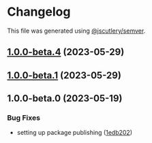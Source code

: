 # Changelog

This file was generated using [@jscutlery/semver](https://github.com/jscutlery/semver).

## [1.0.0-beta.4](https://github.com/rhinobase/raftyui/compare/menu-1.0.0-beta.3...menu-1.0.0-beta.4) (2023-05-29)

## [1.0.0-beta.1](https://github.com/rhinobase/raftyui/compare/menu-1.0.0-beta.0...menu-1.0.0-beta.1) (2023-05-29)

## 1.0.0-beta.0 (2023-05-19)

### Bug Fixes

- setting up package publishing ([1edb202](https://github.com/rhinobase/design-system/commit/1edb20248b82d035a7bd75008bb61cac89559fb5))
